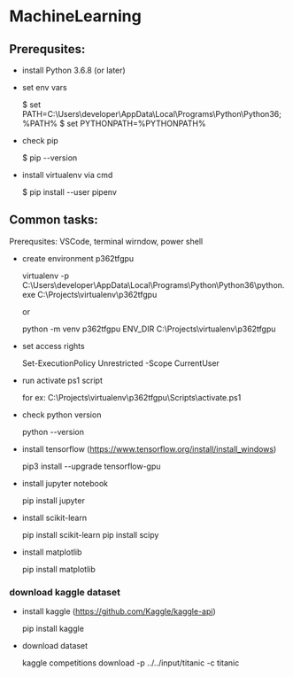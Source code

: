 # MachineLearning

## Prerequsites:

- install Python 3.6.8 (or later)

- set env vars

  $ set PATH=C:\Users\developer\AppData\Local\Programs\Python\Python36;%PATH%
  $ set PYTHONPATH=%PYTHONPATH%

- check pip

  $ pip --version

- install virtualenv via cmd

  $ pip install --user pipenv

## Common tasks:

Prerequsites: VSCode, terminal wirndow, power shell

- create environment p362tfgpu

  virtualenv -p C:\Users\developer\AppData\Local\Programs\Python\Python36\python.exe C:\Projects\virtualenv\p362tfgpu
  
  or
  
  python -m venv p362tfgpu ENV_DIR C:\Projects\virtualenv\p362tfgpu

- set access rights

  Set-ExecutionPolicy Unrestricted -Scope CurrentUser

- run activate ps1 script

  for ex:
  C:\Projects\virtualenv\p362tfgpu\Scripts\activate.ps1

- check python version 

  python --version

- install tensorflow (https://www.tensorflow.org/install/install_windows)

  pip3 install --upgrade tensorflow-gpu

- install jupyter notebook

  pip install jupyter

- install scikit-learn

  pip install scikit-learn
  pip install scipy

- install matplotlib

  pip install matplotlib

### download kaggle dataset

- install kaggle (https://github.com/Kaggle/kaggle-api)

  pip install kaggle

- download dataset

  kaggle competitions download -p ../../input/titanic -c titanic
